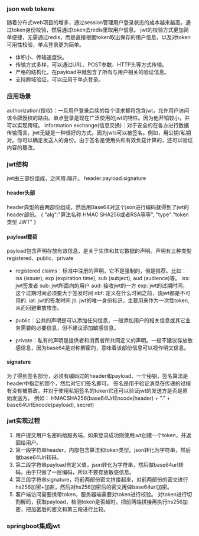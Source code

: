 ### json web tokens
随着分布式web项目的增多，通过session管理用户登录状态的成本越来越高。通过token身份校验，然后通过token去redis里取用户信息。
jwt的校验方式更加简单便捷，无需通过redis，而是直接根据token取出保存的用户信息，以及对token可用性校验，单点登录更为简单。


* 体积小、传输速度快。
* 传输方式多样，可以通过URL、POST参数、HTTP头等方式传输。
* 严格的结构化，在payload中就包含了所有与用户相关的验证信息。
* 支持跨域验证，可以应用于单点登录。

### 应用场景
authorization(授权)：一旦用户登录后续的每个请求都将包含jwt，允许用户访问该令牌授权的路由。单点登录是现在广泛使用的jwt的特性。因为他开销较小，并可以实现跨域。
information exchange(信息交换)：对于安全的在各方进行数据传输而言。jwt无疑是一种很好的方式。因为jwts可以被签名。例如，用公钥/私钥对。你可以确定发送人的身份。由于签名是使用头和有效负载计算的，还可以验证内容的篡改。

### jwt结构
jwt由三部份组成，之间用.隔开。
header.payload.signature

#### header头部
header典型的由两部份组成，然后用Base64对这个json进行编码就得到了jwt的header部份。
{
	"alg":"算法名称 HMAC SHA256或者RSA等等",
	"type":"token类型  JWT"
}


#### payload载荷
payload包含声明存放有效信息，是关于实体和其它数据的声明。声明有三种类型registered、public、private
* registered claims：标准中注册的声明，它不是强制的，但是推荐。比如：iss (issuer), exp (expiration time), sub (subject), aud (audience)等。
    iss: jwt签发者
    sub: jwt所面向的用户
    aud: 接收jwt的一方
    exp: jwt的过期时间，这个过期时间必须要大于签发时间
    nbf: 定义在什么时间之前，该jwt都是不可用的.
    iat: jwt的签发时间
    jti: jwt的唯一身份标识，主要用来作为一次性token,从而回避重放攻击。

* public：公共的声明是可以添加任何信息，一般添加用户的相关信息或其它业务需要的必要信息，但不建议添加敏感信息。

* private：私有的声明是提供者和消费者所共同定义的声明。一般不建议存放敏感信息，因为base64是对称解密的，意味着该部份信息可以视作明文信息。

#### signature
为了得到签名部份，必须有编码过的header和payload、一个秘钥，签名算法是header中指定的那个，然后对它们签名即可。
签名是用于验证消息在传递的过程有没有被篡改，并对于使用私钥签名的token它还可以验证jwt的发送方是否是原始发送方。
例如：
HMACSHA256(base64UrlEncode(header) + "." + base64UrlEncode(payload), secret)


### jwt实现过程
1. 用户提交用户名密码给服务端，如果登录成功则使用jwt创建一个token，并返回给用户。
2. 第一段字符串header，内部包含算法和token类型。json转化为字符串，然后做base64Url转码。
3. 第二段字符串payload自定义值，json转化为字符串，然后做base64url转码。由于只做了一层编码，所以不要存放敏感信息。
4. 第三段字符串signature，将前两部份密文拼接起来，对前两部份的密文进行hs256加密+加盐，然后对hs256加密后的密文再做base64url加密。
5. 客户端访问需要携带token，服务器端需要对token进行校验。
    对token进行切割解码，获取payload，检测token是否超时。把前两端拼接再执行hs256加密，把加密后的密文和第三段进行比较。




### springboot集成jwt
